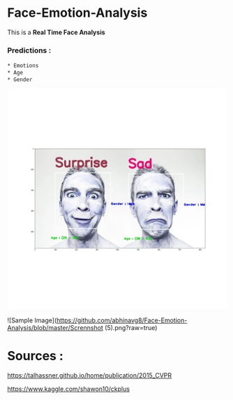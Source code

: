 # Face-Emotion-Analysis

This is a **Real Time Face Analysis**

### Predictions :
    * Emotions
    * Age
    * Gender
    
![Sample Image](https://github.com/abhinavg8/Face-Emotion-Analysis/blob/master/sample.jpg?raw=true)

![Sample Image](https://github.com/abhinavg8/Face-Emotion-Analysis/blob/master/Scrennshot (5).png?raw=true)

# Sources :
   https://talhassner.github.io/home/publication/2015_CVPR
   
   https://www.kaggle.com/shawon10/ckplus
